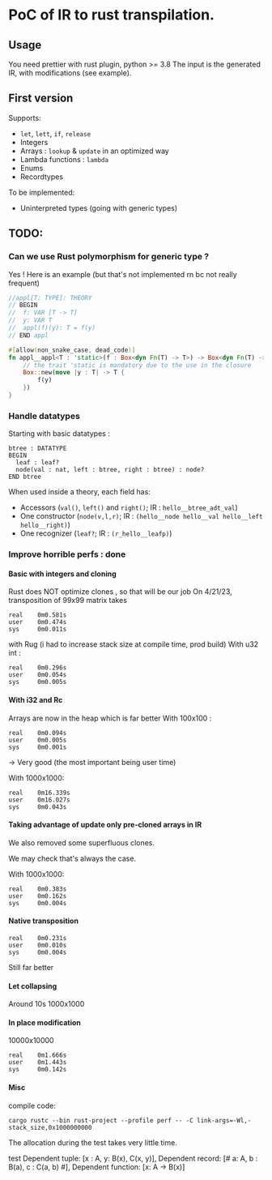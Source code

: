 PoC of IR to rust transpilation.
===

## Usage

You need prettier with rust plugin, python >= 3.8
The input is the generated IR, with modifications (see example).

## First version

Supports:
 - `let`, `lett`, `if`, `release`
 - Integers
 - Arrays : `lookup` & `update` in an optimized way
 - Lambda functions : `lambda`
 - Enums
 - Recordtypes

 To be implemented:
 - Uninterpreted types (going with generic types)


## TODO:
### Can we use Rust polymorphism for generic type ?
Yes !
Here is an example (but that's not implemented rn bc not really frequent)
```rust
//appl[T: TYPE]: THEORY
// BEGIN
//  f: VAR [T -> T]
//  y: VAR T
//  appl(f)(y): T = f(y)
// END appl

#[allow(non_snake_case, dead_code)]
fn appl__appl<T : 'static>(f : Box<dyn Fn(T) -> T>) -> Box<dyn Fn(T) -> T>{
    // the trait 'static is mandatory due to the use in the closure
    Box::new(move |y : T| -> T {
        f(y)
    })
} 
```

### Handle datatypes

Starting with basic datatypes : 

```PVS
btree : DATATYPE
BEGIN
  leaf : leaf?
  node(val : nat, left : btree, right : btree) : node?
END btree
```

When used inside a theory, each field has:
 - Accessors (`val()`, `left()` and `right()`; IR : `hello__btree_adt_val`)
 - One constructor (`node(v,l,r)`; IR : `(hello__node hello__val hello__left hello__right)`)
 - One recognizer (`leaf?`; IR : `(r_hello__leafp)`)

### Improve horrible perfs : done

#### Basic with integers and cloning

Rust does NOT optimize clones , so that will be our job
On 4/21/23, transposition of 99x99 matrix takes 
```
real    0m0.581s
user    0m0.474s
sys     0m0.011s
```
with Rug (i had to increase stack size at compile time, prod build)
With u32 int : 
```
real    0m0.296s
user    0m0.054s
sys     0m0.005s
```

#### With i32 and Rc

Arrays are now in the heap which is far better
With 100x100 :
```
real    0m0.094s
user    0m0.005s
sys     0m0.001s
```
-> Very good (the most important being user time)

With 1000x1000:
```
real    0m16.339s
user    0m16.027s
sys     0m0.043s
```

#### Taking advantage of update only pre-cloned arrays in IR 

We also removed some superfluous clones.

We may check that's always the case.

With 1000x1000:
```
real    0m0.383s
user    0m0.162s
sys     0m0.004s
```

#### Native transposition

```
real    0m0.231s
user    0m0.010s
sys     0m0.004s
```
Still far better

#### Let collapsing

Around 10s 1000x1000

#### In place modification

10000x10000
```
real    0m1.666s
user    0m1.443s
sys     0m0.142s
```

#### Misc

 compile code:
 ```bash=
 cargo rustc --bin rust-project --profile perf -- -C link-args=-Wl,-stack_size,0x1000000000
 ```
 The allocation during the test takes very little time. 

test 
Dependent tuple: [x : A, y: B(x), C(x, y)], Dependent record: [# a: A, b : B(a),  c : C(a, b) #], Dependent function: [x: A -> B(x)]